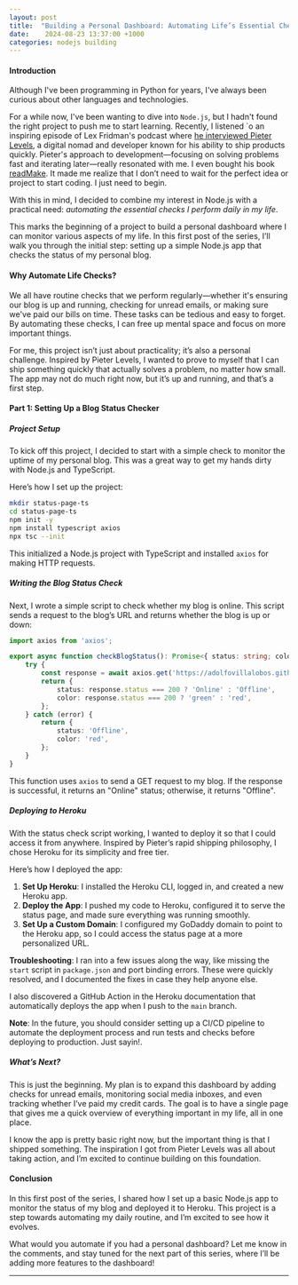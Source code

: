 ```yaml
---
layout: post
title:  "Building a Personal Dashboard: Automating Life’s Essential Checks – Part 1"
date:    2024-08-23 13:37:00 +1000
categories: nodejs building 
---
```


#### Introduction

Although I've been programming in Python for years, I've always been curious about other languages and technologies.

For a while now, I've been wanting to dive into `Node.js`, but I hadn't found the right project to push me to start learning. Recently, I listened `o an inspiring episode of Lex Fridman's podcast where [he interviewed Pieter Levels](https://youtu.be/oFtjKbXKqbg?si=HHh5lMkiMqoW0ejd), a digital nomad and developer known for his ability to ship products quickly. Pieter's approach to development—focusing on solving problems fast and iterating later—really resonated with me. I even bought his book [readMake](https://readmake.com/). It made me realize that I don’t need to wait for the perfect idea or project to start coding. I just need to begin.

With this in mind, I decided to combine my interest in Node.js with a practical need: *automating the essential checks I perform daily in my life*.

This marks the beginning of a project to build a personal dashboard where I can monitor various aspects of my life. In this first post of the series, I’ll walk you through the initial step: setting up a simple Node.js app that checks the status of my personal blog.

#### Why Automate Life Checks?

We all have routine checks that we perform regularly—whether it's ensuring our blog is up and running, checking for unread emails, or making sure we've paid our bills on time. These tasks can be tedious and easy to forget. By automating these checks, I can free up mental space and focus on more important things.

For me, this project isn’t just about practicality; it’s also a personal challenge. Inspired by Pieter Levels, I wanted to prove to myself that I can ship something quickly that actually solves a problem, no matter how small. The app may not do much right now, but it’s up and running, and that’s a first step.

#### Part 1: Setting Up a Blog Status Checker

##### Project Setup

To kick off this project, I decided to start with a simple check to monitor the uptime of my personal blog. This was a great way to get my hands dirty with Node.js and TypeScript.

Here’s how I set up the project:

```bash
mkdir status-page-ts
cd status-page-ts
npm init -y
npm install typescript axios
npx tsc --init
```

This initialized a Node.js project with TypeScript and installed `axios` for making HTTP requests.

##### Writing the Blog Status Check

Next, I wrote a simple script to check whether my blog is online. This script sends a request to the blog’s URL and returns whether the blog is up or down:

```typescript
import axios from 'axios';

export async function checkBlogStatus(): Promise<{ status: string; color: string }> {
    try {
        const response = await axios.get('https://adolfovillalobos.github.io/website');
        return {
            status: response.status === 200 ? 'Online' : 'Offline',
            color: response.status === 200 ? 'green' : 'red',
        };
    } catch (error) {
        return {
            status: 'Offline',
            color: 'red',
        };
    }
}
```

This function uses `axios` to send a GET request to my blog. If the response is successful, it returns an "Online" status; otherwise, it returns "Offline".

##### Deploying to Heroku

With the status check script working, I wanted to deploy it so that I could access it from anywhere. Inspired by Pieter’s rapid shipping philosophy, I chose Heroku for its simplicity and free tier.

Here’s how I deployed the app:

1. **Set Up Heroku**: I installed the Heroku CLI, logged in, and created a new Heroku app.
2. **Deploy the App**: I pushed my code to Heroku, configured it to serve the status page, and made sure everything was running smoothly.
3. **Set Up a Custom Domain**: I configured my GoDaddy domain to point to the Heroku app, so I could access the status page at a more personalized URL.

**Troubleshooting**:
I ran into a few issues along the way, like missing the `start` script in `package.json` and port binding errors. These were quickly resolved, and I documented the fixes in case they help anyone else.

I also discovered a GitHub Action in the Heroku documentation that automatically deploys the app when I push to the `main` branch.  

**Note**: In the future, you should consider setting up a CI/CD pipeline to automate the deployment process and run tests and checks before deploying to production. Just sayin!.

##### What’s Next?

This is just the beginning. My plan is to expand this dashboard by adding checks for unread emails, monitoring social media inboxes, and even tracking whether I’ve paid my credit cards. The goal is to have a single page that gives me a quick overview of everything important in my life, all in one place.

I know the app is pretty basic right now, but the important thing is that I shipped something. The inspiration I got from Pieter Levels was all about taking action, and I’m excited to continue building on this foundation.

#### Conclusion
In this first post of the series, I shared how I set up a basic Node.js app to monitor the status of my blog and deployed it to Heroku. This project is a step towards automating my daily routine, and I’m excited to see how it evolves.

What would you automate if you had a personal dashboard? Let me know in the comments, and stay tuned for the next part of this series, where I’ll be adding more features to the dashboard!

---
